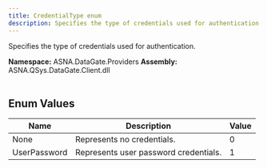 ```yaml
---
title: CredentialType enum
description: Specifies the type of credentials used for authentication.
---
```


Specifies the type of credentials used for authentication.

**Namespace:** ASNA.DataGate.Providers
**Assembly:** ASNA.QSys.DataGate.Client.dll
<br>
<br>

## Enum Values

| Name | Description | Value
| --- | --- | --- 
| None | Represents no credentials. | 0 |
| UserPassword | Represents user password credentials. | 1 |
